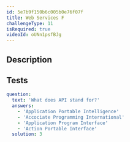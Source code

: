 ```yaml
---
id: 5e7b9f150b6c005b0e76f07f
title: Web Services F
challengeType: 11
isRequired: true
videoId: oUNn1psfBJg
---
```


## Description
<section id='description'>

</section>

## Tests
<section id='tests'>

```yml
question:
  text: 'What does API stand for?'
  answers:
    - 'Application Portable Intelligence'
    - 'Accociate Programming International'
    - 'Application Program Interface'
    - 'Action Portable Interface'
  solution: 3
```

</section>
